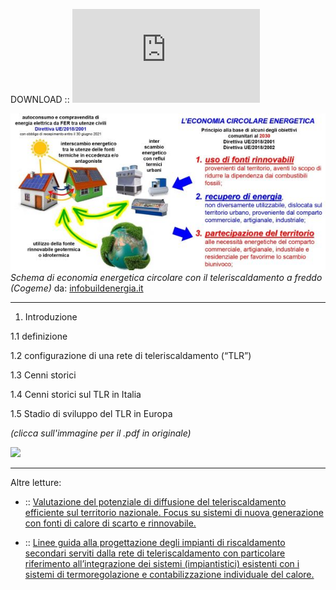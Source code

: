 DOWNLOAD :: ![DOWNLOAD](https://github.com/Savelli-Teleriscaldamento/Savelli-Teleriscaldamento.GitHub.io/raw/main/study%20on%20efficient%20dhc%20systems%20in%20the%20eu%20-dec2016_final%20-%20public%20report6.pdf)

[![](7541A156-6DF2-48DF-A7A7-F648BDB41EA9.jpeg)](https://savelli-teleriscaldamento.github.io/7541A156-6DF2-48DF-A7A7-F648BDB41EA9.jpeg)
*Schema di economia energetica circolare con il teleriscaldamento a freddo (Cogeme)*
da: <a href="https://www.infobuildenergia.it/approfondimenti/teleriscaldamento-a-bassa-temperatura/?hcb=1">infobuildenergia.it</a>

----
1. Introduzione

1.1 definizione

1.2 configurazione di una rete di teleriscaldamento (“TLR”)

1.3 Cenni storici

1.4 Cenni storici sul TLR in Italia

1.5 Stadio di sviluppo del TLR in Europa

*(clicca sull'immagine per il .pdf in originale)*

[![](intro.jpg)](https://www.qualenergia.it/sites/default/files/articolo-doc/indagine%20teleriscaldamento.pdf)

----

Altre letture: 

 - :: <a href="https://www.camera.it/application/xmanager/projects/leg18/attachments/upload_file_doc_acquisiti/pdfs/000/004/811/Memoria_AIRU_Report_finale_.pdf"> Valutazione del potenziale di diffusione del teleriscaldamento efficiente sul territorio nazionale. Focus su sistemi di nuova generazione con fonti di calore di scarto e rinnovabile.</a>

 - :: <a href="https://www.gruppoiren.it/documents/21402/69847/TP_termoregolazione_DEF.pdf/23b9e880-4f63-407d-837c-43b7d3fa4522">Linee guida alla progettazione degli impianti di riscaldamento secondari serviti dalla rete di teleriscaldamento con particolare riferimento all’integrazione dei sistemi (impiantistici) esistenti con i sistemi di termoregolazione e contabilizzazione individuale del calore.</a>


